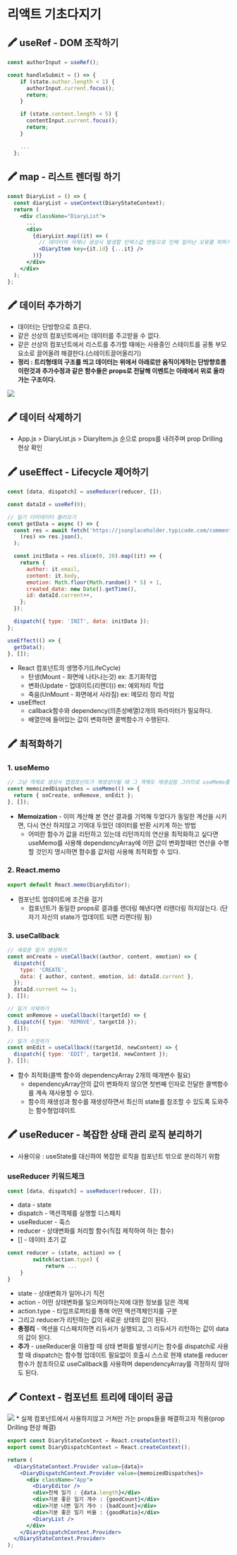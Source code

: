# 리액트 기초다지기

## 🖍 useRef - DOM 조작하기

```jsx
const authorInput = useRef();

const handleSubmit = () => {
    if (state.author.length < 1) {
      authorInput.current.focus();
      return;
    }

    if (state.content.length < 5) {
      contentInput.current.focus();
      return;
    }

    ...
  };
```

## 🖍 map - 리스트 렌더링 하기

```jsx
const DiaryList = () => {
  const diaryList = useContext(DiaryStateContext);
  return (
    <div className="DiaryList">
      ...
      <div>
        {diaryList.map((it) => (
          // 데이터의 삭제나 생성시 발생할 인덱스값 변동으로 인해 일어난 오류를 피하기 위해 가급적 고유의 넘버를 지정해주자.
          <DiaryItem key={it.id} {...it} />
        ))}
      </div>
    </div>
  );
};
```

## 🖍 데이터 추가하기

- 데이터는 단방향으로 흐른다.
- 같은 선상의 컴포넌트에서는 데이터를 주고받을 수 없다.
- 같은 선상의 컴포넌트에서 리스트를 추가할 때에는 사용중인 스테이트를 공통 부모요소로 끌어올려 해결한다.(스테이트끌어올리기)
- **정리 : 트리형태의 구조를 띄고 데이터는 위에서 아래로만 움직이게하는 단방향흐름이란것과 추가수정과 같은 함수들은 props로 전달해 이벤트는 아래에서 위로 올라가는 구조이다.**

<img src="https://user-images.githubusercontent.com/76725512/183295862-38f21547-7164-4777-bfa8-6e931d0cf6a6.png">

## 🖍 데이터 삭제하기

- App.js > DiaryList.js > DiaryItem.js 순으로 props를 내려주며 prop Drilling 현상 확인

## 🖍 useEffect - Lifecycle 제어하기

```jsx
const [data, dispatch] = useReducer(reducer, []);

const dataId = useRef(0);

// 일기 더미데이터 불러오기
const getData = async () => {
  const res = await fetch('https://jsonplaceholder.typicode.com/comments').then(
    (res) => res.json(),
  );

  const initData = res.slice(0, 20).map((it) => {
    return {
      author: it.email,
      content: it.body,
      emotion: Math.floor(Math.random() * 5) + 1,
      created_date: new Date().getTime(),
      id: dataId.current++,
    };
  });

  dispatch({ type: 'INIT', data: initData });
};

useEffect(() => {
  getData();
}, []);
```

- React 컴포넌트의 생명주기(LifeCycle)
  - 탄생(Mount - 화면에 나타나는것) ex: 초기화작업
  - 변화(Update - 업데이트(리렌더)) ex: 예외처리 작업
  - 죽음(UnMount - 화면에서 사라짐) ex: 메모리 정리 작업
- useEffect
  - callback함수와 dependency(의존성배열)2개의 파라미터가 필요하다.
  - 배열안에 들어있는 값이 변화하면 콜백함수가 수행된다.

## 🖍 최적화하기

### 1. useMemo

```jsx
// 그냥 객체로 생성시 앱컴포넌트가 재생성이될 때 그 객체도 재생성됨 그러므로 useMemo를 활용해 재생성방지
const memoizedDispatches = useMemo(() => {
  return { onCreate, onRemove, onEdit };
}, []);
```

- **Memoization** - 이미 계산해 본 연산 결과를 기억해 두었다가 동일한 계산을 시키면, 다시 연산 하지않고 기억대 두었던 데이터를 반환 시키게 하는 방법
  - 어떠한 함수가 값을 리턴하고 있는데 리턴까지의 연산을 최적화하고 싶다면 useMemo를 사용해 dependencyArray에 어떤 값이 변화할때만 연산을 수행할 것인지 명시하면 함수를 값처럼 사용해 최적화할 수 있다.

### 2. React.memo

```jsx
export default React.memo(DiaryEditor);
```

- 컴포넌트 업데이트에 조건을 걸기
  - 컴포넌트가 동일한 props로 결과를 렌더링 해낸다면 리렌더링 하지않는다. (단 자기 자신의 state가 업데이트 되면 리랜더링 됨)

### 3. useCallback

```jsx
// 새로운 일기 생성하기
const onCreate = useCallback((author, content, emotion) => {
  dispatch({
    type: 'CREATE',
    data: { author, content, emotion, id: dataId.current },
  });
  dataId.current += 1;
}, []);

// 일기 삭제하기
const onRemove = useCallback((targetId) => {
  dispatch({ type: 'REMOVE', targetId });
}, []);

// 일기 수정하기
const onEdit = useCallback((targetId, newContent) => {
  dispatch({ type: 'EDIT', targetId, newContent });
}, []);
```

- 함수 최적화(콜백 함수와 dependencyArray 2개의 매개변수 필요)
  - dependencyArray안의 값이 변화하지 않으면 첫번째 인자로 전달한 콜백함수를 계속 재사용할 수 있다.
  - 함수의 재생성과 함수를 재생성하면서 최신의 state를 참조할 수 있도록 도와주는 함수형업데이트

## 🖍 useReducer - 복잡한 상태 관리 로직 분리하기

- 사용이유 : useState를 대신하여 복잡한 로직을 컴포넌트 밖으로 분리하기 위함

### useReducer 키워드체크

```jsx
const [data, dispatch] = useReducer(reducer, []);
```

- data - state
- dispatch - 액션객체를 실행할 디스패치
- useReducer - 훅스
- reducer - 상태변화를 처리할 함수(직접 제작하여 하는 함수)
- [] - 데이터 초기 값

```jsx
const reducer = (state, action) => {
		switch(action.type) {
			return ...
	}
}
```

- state - 상태변화가 일어나기 직전
- action - 어떤 상태변화를 일으켜야하는지에 대한 정보를 담은 객체
- action.type - 타입프로퍼티를 통해 어떤 액션객체인지를 구분
- 그리고 reducer가 리턴하는 값이 새로운 상태의 값이 된다.
- **총정리** - 액션을 디스패치하면 리듀서가 실행되고, 그 리듀서가 리턴하는 값이 data의 값이 된다.
- **추가** - useReducer을 이용할 때 상태 변화를 발생시키는 함수를 dispatch로 사용할 때 dispatch는 함수형 업데이트 필요없이 호출시 스스로 현재 state를 reducer함수가 참조하므로 useCallback를 사용하며 dependencyArray를 걱정하지 않아도 된다.

## 🖍 Context - 컴포넌트 트리에 데이터 공급

<img src="https://user-images.githubusercontent.com/76725512/183297586-0128e487-5115-4ce5-94ca-e92d9a3bf32b.png">
* 실제 컴포넌트에서 사용하지않고 거쳐만 가는 props들을 해결하고자 적용(prop Drilling 현상 해결)

```jsx
export const DiaryStateContext = React.createContext();
export const DiaryDispatchContext = React.createContext();

return (
  <DiaryStateContext.Provider value={data}>
    <DiaryDispatchContext.Provider value={memoizedDispatches}>
      <div className="App">
        <DiaryEditor />
        <div>전체 일기 : {data.length}</div>
        <div>기분 좋은 일기 개수 : {goodCount}</div>
        <div>기분 나쁜 일기 개수 : {badCount}</div>
        <div>기분 좋은 일기 비율 : {goodRatio}</div>
        <DiaryList />
      </div>
    </DiaryDispatchContext.Provider>
  </DiaryStateContext.Provider>
);
```
